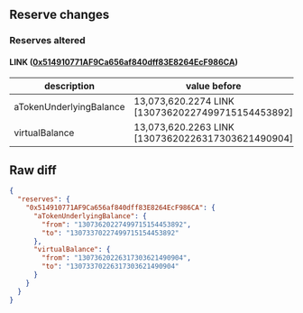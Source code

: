 ## Reserve changes

### Reserves altered

#### LINK ([0x514910771AF9Ca656af840dff83E8264EcF986CA](https://etherscan.io/address/0x514910771AF9Ca656af840dff83E8264EcF986CA))

| description | value before | value after |
| --- | --- | --- |
| aTokenUnderlyingBalance | 13,073,620.2274 LINK [13073620227499715154453892] | 13,073,370.2274 LINK [13073370227499715154453892] |
| virtualBalance | 13,073,620.2263 LINK [13073620226317303621490904] | 13,073,370.2263 LINK [13073370226317303621490904] |


## Raw diff

```json
{
  "reserves": {
    "0x514910771AF9Ca656af840dff83E8264EcF986CA": {
      "aTokenUnderlyingBalance": {
        "from": "13073620227499715154453892",
        "to": "13073370227499715154453892"
      },
      "virtualBalance": {
        "from": "13073620226317303621490904",
        "to": "13073370226317303621490904"
      }
    }
  }
}
```